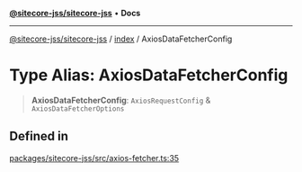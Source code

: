 [**@sitecore-jss/sitecore-jss**](../../README.md) • **Docs**

***

[@sitecore-jss/sitecore-jss](../../README.md) / [index](../README.md) / AxiosDataFetcherConfig

# Type Alias: AxiosDataFetcherConfig

> **AxiosDataFetcherConfig**: `AxiosRequestConfig` & `AxiosDataFetcherOptions`

## Defined in

[packages/sitecore-jss/src/axios-fetcher.ts:35](https://github.com/Sitecore/jss/blob/32e43cec490a623a675f03f30cb52f47552c878c/packages/sitecore-jss/src/axios-fetcher.ts#L35)
